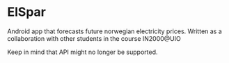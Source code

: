# ElSpar
Android app that forecasts future norwegian electricity prices. Written as a collaboration with other students in the course IN2000@UIO

Keep in mind that API might no longer be supported.
